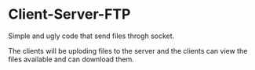 # Client-Server-FTP
Simple and ugly code that send files throgh socket. 

The clients will be uploding files to the server and the clients
can view the files available and can download them.
